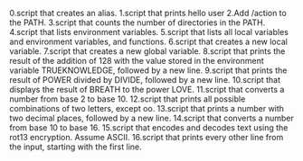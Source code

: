 0.script that creates an alias.
1.script that prints hello user
2.Add /action to the PATH.
3.script that counts the number of directories in the PATH.
4.script that lists environment variables.
5.script that lists all local variables and environment variables, and functions.
6.script that creates a new local variable.
7.script that creates a new global variable.
8.script that prints the result of the addition of 128 with the value stored in the environment variable TRUEKNOWLEDGE, followed by a new line.
9.script that prints the result of POWER divided by DIVIDE, followed by a new line.
10.script that displays the result of BREATH to the power LOVE.
11.script that converts a number from base 2 to base 10.
12.script that prints all possible combinations of two letters, except oo.
13.script that prints a number with two decimal places, followed by a new line.
14.script that converts a number from base 10 to base 16.
15.script that encodes and decodes text using the rot13 encryption. Assume ASCII.
16.script that prints every other line from the input, starting with the first line.
